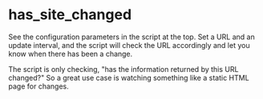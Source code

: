 # has_site_changed

See the configuration parameters in the script at the top.
Set a URL and an update interval, and the script will check the URL accordingly
and let you know when there has been a change.

The script is only checking, "has the information returned by this URL changed?"
So a great use case is watching something like a static HTML page for changes.
